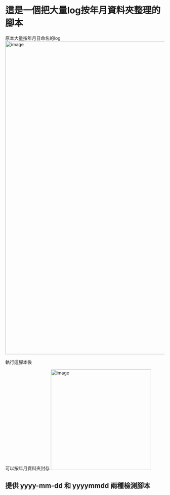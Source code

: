 
# 這是一個把大量log按年月資料夾整理的腳本

原本大量按年月日命名的log 
<img width="988" alt="image" src="https://github.com/user-attachments/assets/6761785c-a18c-4c5a-8e22-bf1781e555ac">


執行這腳本後

可以按年月資料夾封存
<img width="317" alt="image" src="https://github.com/user-attachments/assets/3ea0f985-4ca8-4b2e-9df8-17fbb771bacb">

## 提供 yyyy-mm-dd 和 yyyymmdd 兩種檢測腳本
